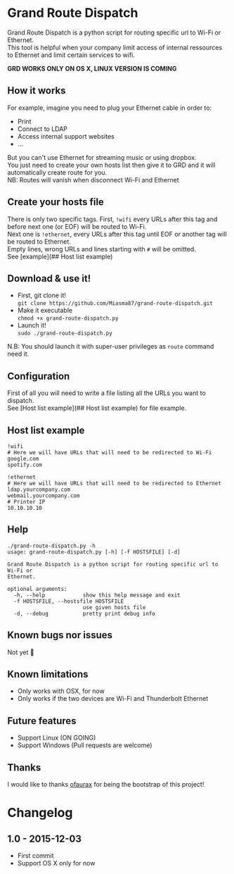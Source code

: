 # Grand Route Dispatch
Grand Route Dispatch is a python script for routing specific url to Wi-Fi or Ethernet.  
This tool is helpful when your company limit access of internal ressources to Ethernet and limit certain services to wifi.

**GRD WORKS ONLY ON OS X, LINUX VERSION IS COMING**

## How it works
For example, imagine you need to plug your Ethernet cable in order to:  

* Print  
* Connect to LDAP  
* Access internal support websites  
* ...  

But you can't use Ethernet for streaming music or using dropbox.  
You just need to create your own hosts list then give it to GRD and it will automatically create route for you.  
NB: Routes will vanish when disconnect Wi-Fi and Ethernet

## Create your hosts file
There is only two specific tags.
First, `!wifi` every URLs after this tag and before next one (or EOF) will be routed to Wi-Fi.  
Next one is `!ethernet`, every URLs after this tag until EOF or another tag will be routed to Ethernet.  
Empty lines, wrong URLs and lines starting with `#` will be omitted.  
See [example](## Host list example)

## Download & use it!
* First, git clone it!  
`git clone https://github.com/Miasma87/grand-route-dispatch.git`
* Make it executable  
`chmod +x grand-route-dispatch.py`
* Launch it!  
`sudo ./grand-route-dispatch.py`

N.B: You should launch it with super-user privileges as `route` command need it.

## Configuration
First of all you will need to write a file listing all the URLs you want to dispatch.  
See [Host list example](## Host list example) for file example.

## Host list example
```
!wifi
# Here we will have URLs that will need to be redirected to Wi-Fi
google.com
spotify.com

!ethernet
# Here we will have URLs that will need to be redirected to Ethernet
ldap.yourcompany.com
webmail.yourcompany.com
# Printer IP
10.10.10.10
```

## Help
```
./grand-route-dispatch.py -h
usage: grand-route-dispatch.py [-h] [-f HOSTSFILE] [-d]

Grand Route Dispatch is a python script for routing specific url to Wi-Fi or
Ethernet.

optional arguments:
  -h, --help            show this help message and exit
  -f HOSTSFILE, --hostsfile HOSTSFILE
                        use given hosts file
  -d, --debug           pretty print debug info
```

## Known bugs nor issues
Not yet 🍻

## Known limitations
- Only works with OSX, for now
- Only works if the two devices are Wi-Fi and Thunderbolt Ethernet

## Future features
- Support Linux (ON GOING)
- Support Windows (Pull requests are welcome)

## Thanks
I would like to thanks [ofaurax](https://github.com/ofaurax) for being the bootstrap of this project!

# Changelog
## 1.0 - 2015-12-03
- First commit
- Support OS X only for now